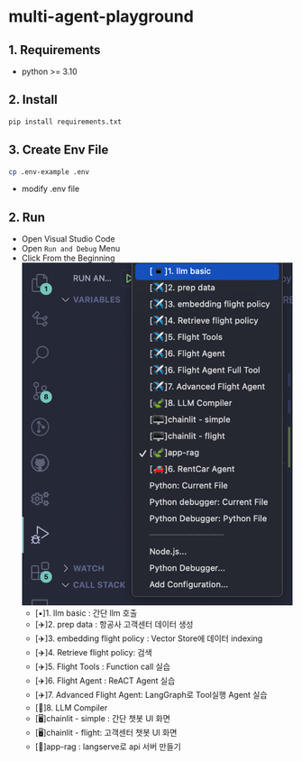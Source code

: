 # multi-agent-playground

## 1. Requirements
- python >= 3.10
## 2. Install
```Bash
pip install requirements.txt
```
## 3. Create Env File
```Bash
cp .env-example .env
```
- modify .env file
## 2. Run
- Open Visual Studio Code
- Open `Run and Debug` Menu
- Click From the Beginning
![launcher](./assets/launcher.png)
  - [▪️]1. llm basic : 간단 llm 호출
  - [✈️]2. prep data  : 항공사 고객센터 데이터 생성
  - [✈️]3. embedding flight policy : Vector Store에 데이터 indexing
  - [✈️]4. Retrieve flight policy: 검색
  - [✈️]5. Flight Tools : Function call 실습
  - [✈️]6. Flight Agent : ReACT Agent 실습
  - [✈️]7. Advanced Flight Agent: LangGraph로 Tool실행 Agent 실습
  - [🍃]8. LLM Compiler
  - [🖥]chainlit - simple : 간단 챗봇 UI 화면 
  - [🖥]chainlit - flight: 고객센터 챗봇 UI 화면
  - [🍃]app-rag : langserve로 api 서버 만들기
